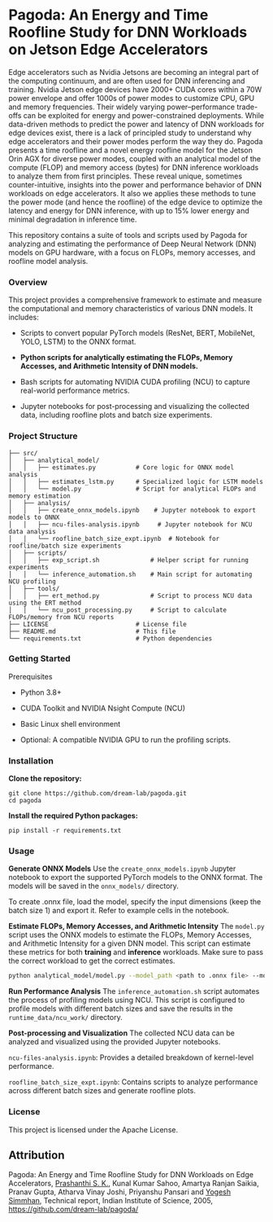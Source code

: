 # Pagoda: An Energy and Time Roofline Study for DNN Workloads on Jetson Edge Accelerators

Edge accelerators such as Nvidia Jetsons are becoming an integral part of the computing continuum, and are often used for DNN inferencing and training. 
Nvidia Jetson edge devices have 2000+ CUDA cores within a 70W power envelope and offer 1000s of power modes to customize CPU, GPU and memory frequencies. 
Their widely varying power–performance trade-offs can be exploited for energy and power-constrained deployments. 
While data-driven methods to predict the power and latency of DNN workloads for edge devices exist, there is a lack of principled study to understand why edge accelerators and their power modes perform the way they do. 
Pagoda presents a time roofline and a novel energy roofline model for the Jetson Orin AGX for diverse power modes, coupled with an analytical model of the compute (FLOP) and memory access (bytes) for DNN inference workloads to analyze them from first principles.
These reveal unique, sometimes counter-intuitive, insights into the power and performance behavior of DNN workloads on edge accelerators. It also we applies these methods to tune the power mode (and hence the roofline) of the edge device to optimize the latency and energy for DNN inference, with up to 15% lower energy and minimal degradation in inference time.

This repository contains a suite of tools and scripts used by Pagoda for analyzing and estimating the performance of Deep Neural Network (DNN) models on GPU hardware, with a focus on FLOPs, memory accesses, and roofline model analysis.

### Overview
This project provides a comprehensive framework to estimate and measure the computational and memory characteristics of various DNN models. It includes:

- Scripts to convert popular PyTorch models (ResNet, BERT, MobileNet, YOLO, LSTM) to the ONNX format.

- **Python scripts for analytically estimating the FLOPs, Memory Accesses, and Arithmetic Intensity of DNN models.**

- Bash scripts for automating NVIDIA CUDA profiling (NCU) to capture real-world performance metrics.

- Jupyter notebooks for post-processing and visualizing the collected data, including roofline plots and batch size experiments.

### Project Structure
```
├── src/
│   ├── analytical_model/
│   │   ├── estimates.py           # Core logic for ONNX model analysis
│   │   ├── estimates_lstm.py      # Specialized logic for LSTM models
│   │   └── model.py               # Script for analytical FLOPs and memory estimation
│   ├── analysis/
│   │   ├── create_onnx_models.ipynb    # Jupyter notebook to export models to ONNX
│   │   ├── ncu-files-analysis.ipynb     # Jupyter notebook for NCU data analysis
│   │   └── roofline_batch_size_expt.ipynb  # Notebook for roofline/batch size experiments
│   ├── scripts/
│   │   ├── exp_script.sh              # Helper script for running experiments
│   │   └── inference_automation.sh    # Main script for automating NCU profiling
│   ├── tools/
│   │   ├── ert_method.py              # Script to process NCU data using the ERT method
│   │   └── ncu_post_processing.py     # Script to calculate FLOPs/memory from NCU reports
├── LICENSE                        # License file
├── README.md                      # This file
└── requirements.txt               # Python dependencies
```

### Getting Started
Prerequisites
- Python 3.8+

- CUDA Toolkit and NVIDIA Nsight Compute (NCU)

- Basic Linux shell environment

- Optional: A compatible NVIDIA GPU to run the profiling scripts.

### Installation
**Clone the repository:**

```
git clone https://github.com/dream-lab/pagoda.git
cd pagoda
```

**Install the required Python packages:**
```
pip install -r requirements.txt
```

### Usage
**Generate ONNX Models**
Use the `create_onnx_models.ipynb` Jupyter notebook to export the supported PyTorch models to the ONNX format. The models will be saved in the `onnx_models/` directory.

To create .onnx file, load the model, specify the input dimensions (keep the batch size 1) and export it. Refer to example cells in the notebook.

**Estimate FLOPs, Memory Accesses, and Arithmetic Intensity**
The `model.py` script uses the ONNX models to estimate the FLOPs, Memory Accesses, and Arithmetic Intensity for a given DNN model. This script can estimate these metrics for both **training** and **inference** workloads. Make sure to pass the correct workload to get the correct estimates.
```bash
python analytical_model/model.py --model_path <path to .onnx file> --model_name <name_of_the_model> --training <set to True if for training> --batch_size <batch size>
```

**Run Performance Analysis**
The `inference_automation.sh` script automates the process of profiling models using NCU. This script is configured to profile models with different batch sizes and save the results in the `runtime_data/ncu_work/` directory.


**Post-processing and Visualization**
The collected NCU data can be analyzed and visualized using the provided Jupyter notebooks.

`ncu-files-analysis.ipynb`: Provides a detailed breakdown of kernel-level performance.

`roofline_batch_size_expt.ipynb`: Contains scripts to analyze performance across different batch sizes and generate roofline plots.

### License
This project is licensed under the Apache License.

## Attribution
Pagoda: An Energy and Time Roofline Study for DNN Workloads on Edge Accelerators, [Prashanthi S. K.](mailto:prashanthis@iisc.ac.in), Kunal Kumar Sahoo, Amartya Ranjan Saikia, Pranav Gupta, Atharva Vinay Joshi, Priyanshu Pansari and [Yogesh Simmhan](mailto:simmhan@iisc.ac.in), Technical report, Indian Institute of Science, 2005, https://github.com/dream-lab/pagoda/

